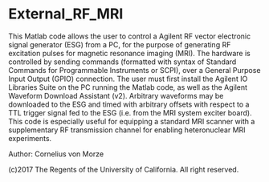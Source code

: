 # External_RF_MRI
This Matlab code allows the user to control a Agilent RF vector electronic signal generator (ESG) from a PC, for the purpose of generating RF excitation pulses for magnetic resonance imaging (MRI). The hardware is controlled by sending commands (formatted with syntax of Standard Commands for Programmable Instruments or SCPI), over a General Purpose Input Output (GPIO) connection. The user must first install the Agilent IO Libraries Suite on the PC running the Matlab code, as well as the Agilent Waveform Download Assistant (v2). Arbitrary waveforms may be downloaded to the ESG and timed with arbitrary offsets with respect to a TTL trigger signal fed to the ESG (i.e. from the MRI system exciter board). This code is especially useful for equipping a standard MRI scanner with a supplementary RF transmission channel for enabling heteronuclear MRI experiments. 

Author: Cornelius von Morze

(c)2017 The Regents of the University of California. All right reserved.
